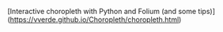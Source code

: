 [Interactive choropleth with Python and Folium (and some tips)] (https://vverde.github.io/Choropleth/choropleth.html)
